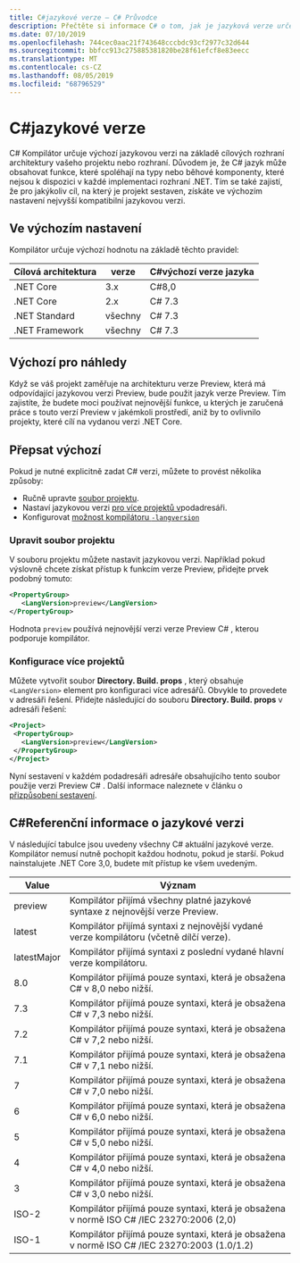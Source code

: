 ```yaml
---
title: C#jazykové verze – C# Průvodce
description: Přečtěte si informace C# o tom, jak je jazyková verze určena na základě vašeho projektu, a v různých hodnotách, na které lze ručně upravit.
ms.date: 07/10/2019
ms.openlocfilehash: 744cec0aac21f743648cccbdc93cf2977c32d644
ms.sourcegitcommit: bbfcc913c275885381820be28f61efcf8e83eecc
ms.translationtype: MT
ms.contentlocale: cs-CZ
ms.lasthandoff: 08/05/2019
ms.locfileid: "68796529"
---
```

# <a name="c-language-versioning"></a>C#jazykové verze

C# Kompilátor určuje výchozí jazykovou verzi na základě cílových rozhraní architektury vašeho projektu nebo rozhraní. Důvodem je, že C# jazyk může obsahovat funkce, které spoléhají na typy nebo běhové komponenty, které nejsou k dispozici v každé implementaci rozhraní .NET. Tím se také zajistí, že pro jakýkoliv cíl, na který je projekt sestaven, získáte ve výchozím nastavení nejvyšší kompatibilní jazykovou verzi.

## <a name="defaults"></a>Ve výchozím nastavení

Kompilátor určuje výchozí hodnotu na základě těchto pravidel:

|Cílová architektura|verze|C#výchozí verze jazyka|
|----------------|-------|---------------------------|
|.NET Core|3.x|C#8,0|
|.NET Core|2.x|C# 7.3|
|.NET Standard|všechny|C# 7.3|
|.NET Framework|všechny|C# 7.3|

## <a name="default-for-previews"></a>Výchozí pro náhledy

Když se váš projekt zaměřuje na architekturu verze Preview, která má odpovídající jazykovou verzi Preview, bude použit jazyk verze Preview. Tím zajistíte, že budete moci používat nejnovější funkce, u kterých je zaručená práce s touto verzí Preview v jakémkoli prostředí, aniž by to ovlivnilo projekty, které cílí na vydanou verzi .NET Core.

## <a name="override-a-default"></a>Přepsat výchozí

Pokud je nutné explicitně zadat C# verzi, můžete to provést několika způsoby:

- Ručně upravte [soubor projektu](#edit-the-project-file).
- Nastaví jazykovou verzi [pro více projektů v](#configure-multiple-projects)podadresáři.
- Konfigurovat [možnost kompilátoru `-langversion`](compiler-options/langversion-compiler-option.md)

### <a name="edit-the-project-file"></a>Upravit soubor projektu

V souboru projektu můžete nastavit jazykovou verzi. Například pokud výslovně chcete získat přístup k funkcím verze Preview, přidejte prvek podobný tomuto:

```xml
<PropertyGroup>
   <LangVersion>preview</LangVersion>
</PropertyGroup>
```

Hodnota `preview` používá nejnovější verzi verze Preview C# , kterou podporuje kompilátor.

### <a name="configure-multiple-projects"></a>Konfigurace více projektů

Můžete vytvořit soubor **Directory. Build. props** , který obsahuje `<LangVersion>` element pro konfiguraci více adresářů. Obvykle to provedete v adresáři řešení. Přidejte následující do souboru **Directory. Build. props** v adresáři řešení:

```xml
<Project>
 <PropertyGroup>
   <LangVersion>preview</LangVersion>
 </PropertyGroup>
</Project>
```

Nyní sestavení v každém podadresáři adresáře obsahujícího tento soubor použije verzi Preview C# . Další informace naleznete v článku o [přizpůsobení sestavení](/visualstudio/msbuild/customize-your-build).

## <a name="c-language-version-reference"></a>C#Referenční informace o jazykové verzi

V následující tabulce jsou uvedeny všechny C# aktuální jazykové verze. Kompilátor nemusí nutně pochopit každou hodnotu, pokud je starší. Pokud nainstalujete .NET Core 3,0, budete mít přístup ke všem uvedeným.

|Value|Význam|
|------------|-------------|
|preview|Kompilátor přijímá všechny platné jazykové syntaxe z nejnovější verze Preview.|
|latest|Kompilátor přijímá syntaxi z nejnovější vydané verze kompilátoru (včetně dílčí verze).|
|latestMajor|Kompilátor přijímá syntaxi z poslední vydané hlavní verze kompilátoru.|
|8.0|Kompilátor přijímá pouze syntaxi, která je obsažena C# v 8,0 nebo nižší.|
|7.3|Kompilátor přijímá pouze syntaxi, která je obsažena C# v 7,3 nebo nižší.|
|7.2|Kompilátor přijímá pouze syntaxi, která je obsažena C# v 7,2 nebo nižší.|
|7.1|Kompilátor přijímá pouze syntaxi, která je obsažena C# v 7,1 nebo nižší.|
|7|Kompilátor přijímá pouze syntaxi, která je obsažena C# v 7,0 nebo nižší.|
|6|Kompilátor přijímá pouze syntaxi, která je obsažena C# v 6,0 nebo nižší.|
|5|Kompilátor přijímá pouze syntaxi, která je obsažena C# v 5,0 nebo nižší.|
|4|Kompilátor přijímá pouze syntaxi, která je obsažena C# v 4,0 nebo nižší.|
|3|Kompilátor přijímá pouze syntaxi, která je obsažena C# v 3,0 nebo nižší.|
|ISO-2|Kompilátor přijímá pouze syntaxi, která je obsažena v normě ISO C# /IEC 23270:2006 (2,0) |
|ISO-1|Kompilátor přijímá pouze syntaxi, která je obsažena v normě ISO C# /IEC 23270:2003 (1.0/1.2) |
